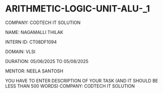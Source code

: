 # ARITHMETIC-LOGIC-UNIT-ALU-_1

COMPANY: CODTECH IT SOLUTION

NAME: NAGAMALLI THILAK

INTERN ID: CT08DF1094

DOMAIN: VLSI

DURATION: 05/06/2025 TO 05/08/2025

MENTOR: NEELA SANTOSH

YOU HAVE TO ENTER DESCRIPTION OF YOUR TASK (AND IT SHOULD BE LESS THAN 500 WORDS)
COMPANY: CODTECH IT SOLUTION
